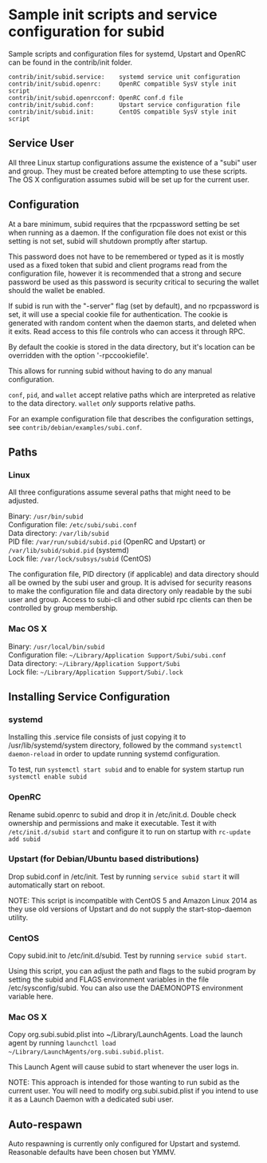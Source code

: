 Sample init scripts and service configuration for subid
==========================================================

Sample scripts and configuration files for systemd, Upstart and OpenRC
can be found in the contrib/init folder.

    contrib/init/subid.service:    systemd service unit configuration
    contrib/init/subid.openrc:     OpenRC compatible SysV style init script
    contrib/init/subid.openrcconf: OpenRC conf.d file
    contrib/init/subid.conf:       Upstart service configuration file
    contrib/init/subid.init:       CentOS compatible SysV style init script

Service User
---------------------------------

All three Linux startup configurations assume the existence of a "subi" user
and group.  They must be created before attempting to use these scripts.
The OS X configuration assumes subid will be set up for the current user.

Configuration
---------------------------------

At a bare minimum, subid requires that the rpcpassword setting be set
when running as a daemon.  If the configuration file does not exist or this
setting is not set, subid will shutdown promptly after startup.

This password does not have to be remembered or typed as it is mostly used
as a fixed token that subid and client programs read from the configuration
file, however it is recommended that a strong and secure password be used
as this password is security critical to securing the wallet should the
wallet be enabled.

If subid is run with the "-server" flag (set by default), and no rpcpassword is set,
it will use a special cookie file for authentication. The cookie is generated with random
content when the daemon starts, and deleted when it exits. Read access to this file
controls who can access it through RPC.

By default the cookie is stored in the data directory, but it's location can be overridden
with the option '-rpccookiefile'.

This allows for running subid without having to do any manual configuration.

`conf`, `pid`, and `wallet` accept relative paths which are interpreted as
relative to the data directory. `wallet` *only* supports relative paths.

For an example configuration file that describes the configuration settings,
see `contrib/debian/examples/subi.conf`.

Paths
---------------------------------

### Linux

All three configurations assume several paths that might need to be adjusted.

Binary:              `/usr/bin/subid`  
Configuration file:  `/etc/subi/subi.conf`  
Data directory:      `/var/lib/subid`  
PID file:            `/var/run/subid/subid.pid` (OpenRC and Upstart) or `/var/lib/subid/subid.pid` (systemd)  
Lock file:           `/var/lock/subsys/subid` (CentOS)  

The configuration file, PID directory (if applicable) and data directory
should all be owned by the subi user and group.  It is advised for security
reasons to make the configuration file and data directory only readable by the
subi user and group.  Access to subi-cli and other subid rpc clients
can then be controlled by group membership.

### Mac OS X

Binary:              `/usr/local/bin/subid`  
Configuration file:  `~/Library/Application Support/Subi/subi.conf`  
Data directory:      `~/Library/Application Support/Subi`  
Lock file:           `~/Library/Application Support/Subi/.lock`  

Installing Service Configuration
-----------------------------------

### systemd

Installing this .service file consists of just copying it to
/usr/lib/systemd/system directory, followed by the command
`systemctl daemon-reload` in order to update running systemd configuration.

To test, run `systemctl start subid` and to enable for system startup run
`systemctl enable subid`

### OpenRC

Rename subid.openrc to subid and drop it in /etc/init.d.  Double
check ownership and permissions and make it executable.  Test it with
`/etc/init.d/subid start` and configure it to run on startup with
`rc-update add subid`

### Upstart (for Debian/Ubuntu based distributions)

Drop subid.conf in /etc/init.  Test by running `service subid start`
it will automatically start on reboot.

NOTE: This script is incompatible with CentOS 5 and Amazon Linux 2014 as they
use old versions of Upstart and do not supply the start-stop-daemon utility.

### CentOS

Copy subid.init to /etc/init.d/subid. Test by running `service subid start`.

Using this script, you can adjust the path and flags to the subid program by
setting the subid and FLAGS environment variables in the file
/etc/sysconfig/subid. You can also use the DAEMONOPTS environment variable here.

### Mac OS X

Copy org.subi.subid.plist into ~/Library/LaunchAgents. Load the launch agent by
running `launchctl load ~/Library/LaunchAgents/org.subi.subid.plist`.

This Launch Agent will cause subid to start whenever the user logs in.

NOTE: This approach is intended for those wanting to run subid as the current user.
You will need to modify org.subi.subid.plist if you intend to use it as a
Launch Daemon with a dedicated subi user.

Auto-respawn
-----------------------------------

Auto respawning is currently only configured for Upstart and systemd.
Reasonable defaults have been chosen but YMMV.
